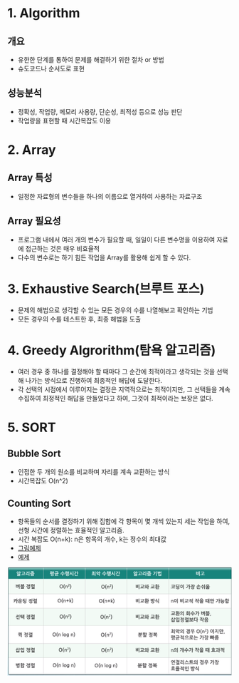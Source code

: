 # 1. Algorithm

## 개요
* 유한한 단계를 통하여 문제를 해결하기 위한 절차 or 방법
* 슈도코드나 순서도로 표현

## 성능분석
* 정확성, 작업량, 메모리 사용량, 단순성, 최적성 등으로 성능 판단
* 작업량을 표현할 때 시간복잡도 이용

# 2. Array
## Array 특성
* 일정한 자료형의 변수들을 하나의 이름으로 열거하여 사용하는 자료구조

## Array 필요성
* 프로그램 내에서 여러 개의 변수가 필요할 때, 일일이 다른 변수명을 이용하여 자료에 접근하는 것은 매우 비효율적
* 다수의 변수로는 하기 힘든 작업을 Array를 활용해 쉽게 할 수 있다.

# 3. Exhaustive Search(브루트 포스)
* 문제의 해법으로 생각할 수 있는 모든 경우의 수를 나열해보고 확인하는 기법
* 모든 경우의 수를 테스트한 후, 최종 해법을 도출

# 4. Greedy Algrorithm(탐욕 알고리즘)
* 여러 경우 중 하나를 결정해야 할 때마다 그 순간에 최적이라고 생각되는 것을 선택해 나가는 방식으로 진행하여 최종적인 해답에 도달한다.
* 각 선택의 시점에서 이루어지는 결정은 지역적으로는 최적이지만, 그 선택들을 계속 수집하여 최정적인 해답을 만들었다고 하여, 그것이 최적이라는 보장은 없다.

# 5. SORT

## Bubble Sort
* 인접한 두 개의 원소를 비교하며 자리를 계속 교환하는 방식
* 시간복잡도 O(n^2)

## Counting Sort
* 항목들의 순서를 결정하기 위해 집합에 각 항목이 몇 개씩 있는지 세는 작업을 하여, 선형 시간에 정렬하는 효율적인 알고리즘.
* 시간 복잡도 O(n+k): n은 항목의 개수, k는 정수의 최대값
* [그림예제](http://bowbowbow.tistory.com/8)
* [예제](http://nhs0912.tistory.com/57)

<p align="center">
<img src="./images/sort.PNG" width="600" >	
</p>
